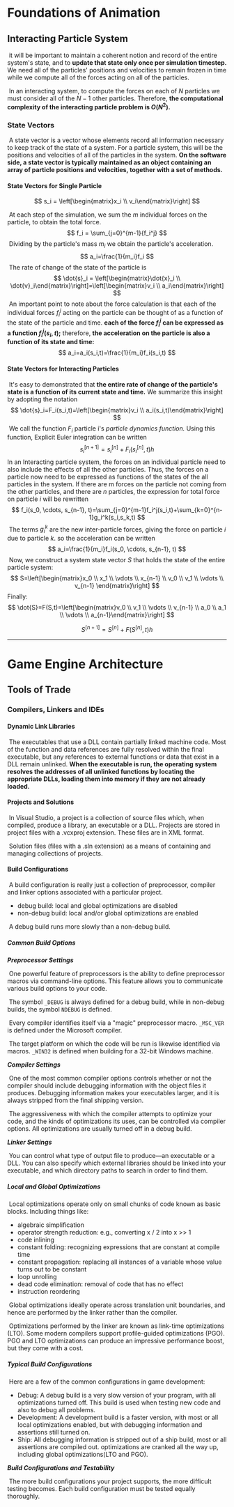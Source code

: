 # Foundations of Animation

## Interacting Particle System

​	it will be important to maintain a coherent notion and record of the entire system's state, and to **update that state only once per simulation timestep.** We need all of the particles' positions and velocities to remain frozen in time while we compute all of the forces acting on all of the particles.

​	In an interacting system, to compute the forces on each of $N$ particles we must consider all of the $N-1$ other particles. Therefore, **the computational complexity of the interacting particle problem is $O(N^2)$.**

### State Vectors

​	A state vector is a vector whose elements record all information necessary to keep track of the state of a system. For a particle system, this will be the positions and velocities of all of the particles in the system. **On the software side, a state vector is typically maintained as an object containing an array of particle positions and velocities, together with a set of methods.**

#### State Vectors for Single Particle

$$
s_i = \left[\begin{matrix}x_i \\ v_i\end{matrix}\right]
$$

​	At each step of the simulation, we  sum the $m$ individual forces on the particle, to obtain the total force.
$$
f_i = \sum_{j=0}^{m-1}{f_i^j}
$$
​	Dividing by the particle's mass $m_i$ we obtain the particle's acceleration.
$$
a_i=\frac{1}{m_i}f_i
$$
​	The rate of change of the state of the particle is
$$
\dot{s}_i = \left[\begin{matrix}\dot{x}_i \\ \dot{v}_i\end{matrix}\right]=\left[\begin{matrix}v_i \\ a_i\end{matrix}\right]
$$
​	An important point to note about the force calculation is that each of the individual forces $f_i^j$ acting on the particle can be thought of as a function of the state of the particle and time. **each of the force $f_i^j$ can be expressed as a function $f_i^j(s_i, t)$;** therefore, **the acceleration on the particle is also a function of its state and time:**
$$
a_i=a_i(s_i,t)=\frac{1}{m_i}f_i(s_i,t)
$$

#### State Vectors for Interacting Particles

​	It's easy to demonstrated that **the entire rate of change of the particle's state is a function of its current state and time.** We summarize this insight by adopting the notation
$$
\dot{s}_i=F_i(s_i,t)=\left[\begin{matrix}v_i \\ a_i(s_i,t)\end{matrix}\right]
$$
​	We call the function $F_i$ particle i's *particle dynamics function.* Using this function, Explicit Euler integration can be written
$$
s_i^{[n+1]}=s_i^{[n]}+F_i(s_i^{[n]},t)h
$$
​	In an Interacting particle system, the forces on an individual particle need to also include the effects of all the other particles. Thus, the forces on a particle now need to be expressed as functions of the states of the all particles in the system. If there are m forces on the particle not coming from the other particles, and there are $n$ particles, the expression for total force on particle $i$ will be rewritten
$$
f_i(s_0, \cdots, s_{n-1}, t)=\sum_{j=0}^{m-1}f_i^j(s_i,t)+\sum_{k=0}^{n-1}g_i^k(s_i,s_k,t)
$$
​	The terms $g_i^k$ are the new inter-particle forces, giving the force on particle $i$ due to particle $k$. so the acceleration can be written
$$
a_i=\frac{1}{m_i}f_i(s_0, \cdots, s_{n-1}, t)
$$
​	Now, we construct a  system state vector $S$ that holds the state of the entire particle system:
$$
S=\left[\begin{matrix}x_0 \\ x_1 \\ \vdots \\ x_{n-1} \\ v_0 \\ v_1 \\ \vdots \\ v_{n-1} \end{matrix}\right]
$$
Finally:
$$
\dot{S}=F(S,t)=\left[\begin{matrix}v_0 \\ v_1 \\ \vdots \\ v_{n-1} \\ a_0 \\ a_1 \\ \vdots \\ a_{n-1}\end{matrix}\right]
$$

$$
S^{[n+1]}=S^{[n]}+F(S^{[n]},t)h
$$

---

# Game Engine Architecture

## Tools of Trade

### Compilers, Linkers and IDEs

#### Dynamic Link Libraries

​	The executables that use a DLL contain partially linked machine code. Most of the function and data references are fully resolved within the final executable, but any references to external functions or data that exist in a DLL remain unlinked. **When the executable is run, the operating system resolves the addresses of all unlinked functions by locating the appropriate DLLs, loading them into memory if they are not already loaded.**

#### Projects and Solutions

​	In Visual Studio, a project is a collection of source files which, when compiled, produce a library, an executable or a DLL. Projects are stored in project files with a .vcxproj extension. These files are in XML format.

​	Solution files (files with a .sln extension) as a means of containing and managing collections of projects.

#### Build Configurations

​	A build configuration is really just a collection of preprocessor, compiler and linker options associated with a particular project.

- debug build: local and global optimizations are disabled
- non-debug build: local and/or global optimizations are enabled

​	A debug build runs more slowly than a non-debug build.

##### Common Build Options

***Preprocessor Settings***

​		One powerful feature of preprocessors is the ability to define preprocessor macros via command-line options. This feature allows you to communicate various build options to your code.

​	The symbol `_DEBUG` is always defined for a debug build, while in non-debug builds, the symbol `NDEBUG` is defined.

​	Every compiler identifies itself via a "magic" preprocessor macro. `_MSC_VER` is defined under the Microsoft compiler.

​	The target platform on which the code will be run is likewise identified via macros. `_WIN32` is defined when building for a 32-bit Windows machine.

***Compiler Settings***

​	One of the most common compiler options controls whether or not the compiler should include debugging information with the object files it produces. Debugging information makes your executables larger, and it is always stripped from the final shipping version.

​	The aggressiveness with which the compiler attempts to optimize your code, and the kinds of optimizations its uses, can be controlled via compiler options. All optimizations are usually turned off in a debug build.

***Linker Settings***

​	You can control what type of output file to produce—an executable or a DLL. You can also specify which external libraries should be linked into your executable, and which directory paths to search in order to find them.

##### Local and Global Optimizations

​	Local optimizations operate only on small chunks of code known as basic blocks. Including things like:

- algebraic simplification
- operator strength reduction: e.g., converting x / 2 into x >> 1
- code inlining
- constant folding: recognizing expressions that are constant at compile time
- constant propagation: replacing all instances of a variable whose value turns out to be constant
- loop unrolling
- dead code elimination: removal of code that has no effect
- instruction reordering

​	Global optimizations ideally operate across translation unit boundaries, and hence are performed by the linker rather than the compiler.

​	Optimizations performed by the linker are known as link-time optimizations (LTO). Some modern compilers support profile-guided optimizations (PGO). PGO and LTO optimizations can produce an impressive performance boost, but they come with a cost. 

##### Typical Build Configurations

​	Here are a few of the common configurations in game development:

- Debug: A debug build is a very slow version of your program, with all optimizations turned off. This build is used when testing new
  code and also to debug all problems.
- Development: A development build is a faster version, with most or all local optimizations enabled, but with debugging information and assertions still turned on.
- Ship: All debugging information is stripped out of a ship build, most or all assertions are compiled out. optimizations are cranked all the way up, including global optimizations(LTO and PGO).

***Build Configurations and Testability***

​	The more build configurations your project supports, the more difficult testing becomes. Each build configuration must be tested equally thoroughly.